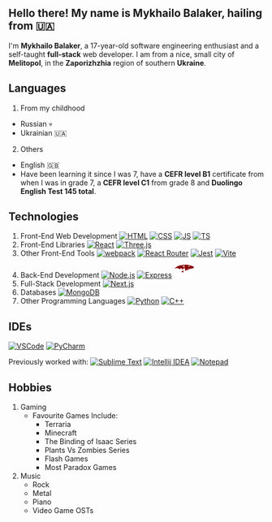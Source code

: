 ## Hello there! My name is Mykhailo Balaker, hailing from 🇺🇦
I'm **Mykhailo Balaker**, a 17-year-old software engineering enthusiast and a self-taught **full-stack** web developer.
I am from a nice, small city of **Melitopol**, in the **Zaporizhzhia** region of southern **Ukraine**.
## Languages
1. From my childhood
  * Russian 💀
  * Ukrainian 🇺🇦
2. Others
  * English 🇬🇧
  * Have been learning it since I was 7, have a **CEFR level B1** certificate from when I was in grade 7, a **CEFR level C1** from grade 8 and **Duolingo English Test 145 total**.
## Technologies
1. Front-End Web Development
   <a href="https://en.wikipedia.org/wiki/HTML5"><img alt="HTML" width="40px" height="40px" src="https://upload.wikimedia.org/wikipedia/commons/thumb/6/61/HTML5_logo_and_wordmark.svg/1280px-HTML5_logo_and_wordmark.svg.png"/></a>
   <a href="https://en.wikipedia.org/wiki/CSS"><img alt="CSS" width="30px" height="40px" src="https://upload.wikimedia.org/wikipedia/commons/thumb/d/d5/CSS3_logo_and_wordmark.svg/1280px-CSS3_logo_and_wordmark.svg.png"/></a>
   <a href="https://en.wikipedia.org/wiki/JavaScript"><img alt="JS" width="40px" src="https://upload.wikimedia.org/wikipedia/commons/9/99/Unofficial_JavaScript_logo_2.svg"/></a>
   <a href="https://www.typescriptlang.org/"><img alt="TS" width="40px" src="https://upload.wikimedia.org/wikipedia/commons/4/4c/Typescript_logo_2020.svg"/></a>
2. Front-End Libraries
   <a href="https://reactjs.org/"><img alt="React" width="50px" height="40px" src="https://upload.wikimedia.org/wikipedia/commons/thumb/a/a7/React-icon.svg/1280px-React-icon.svg.png"/></a>
   <a href="https://threejs.org/"><img alt="Three.js" width="50px" height="40px" src="https://global.discourse-cdn.com/standard17/uploads/threejs/optimized/2X/e/e4f86d2200d2d35c30f7b1494e96b9595ebc2751_2_1016x1024.png"/></a>
3. Other Front-End Tools
   <a href="https://webpack.js.org/"><img alt="webpack" width="50px" height="40px" src="https://www.vectorlogo.zone/logos/js_webpack/js_webpack-icon.svg"/></a>
   <a href="https://reactrouter.com/en/main"><img alt="React Router" width="80px" height="40px" src="https://seeklogo.com/images/R/react-router-logo-AB5BFB638F-seeklogo.com.png"/></a>
   <a href="https://jestjs.io/"><img alt="Jest" width="50px" height="40px" src="https://cdn.freebiesupply.com/logos/large/2x/jest-logo-png-transparent.png"/></a>
   <a href="https://vitejs.dev/"><img alt="Vite" width="50px" height="40px" src="https://vitejs.dev/logo-with-shadow.png"/></a>
4. Back-End Development
   <a href="https://nodejs.org/"><img alt="Node.js" width="40px" height="40px" src="https://cdn-icons-png.flaticon.com/512/5968/5968322.png"/></a>
   <a href="https://expressjs.com/"><img alt="Express" width="100px" height="40px" src="https://upload.wikimedia.org/wikipedia/commons/6/64/Expressjs.png"/></a>
   <a href="https://mongoosejs.com/"><img alt="Mongoose" width="40px" height="40px" src="https://raw.githubusercontent.com/github/explore/80688e429a7d4ef2fca1e82350fe8e3517d3494d/topics/mongoose/mongoose.png"/></a>
5. Full-Stack Development
   <a href="https://nextjs.org/"><img alt="Next.js" width="50px" height="50px" src="https://camo.githubusercontent.com/e1e113df83e7731fdb90f6f0ab2eeb155fd1b48c27d99814dcf1c23c0acdc6a2/68747470733a2f2f6173736574732e76657263656c2e636f6d2f696d6167652f75706c6f61642f76313636323133303535392f6e6578746a732f49636f6e5f6461726b5f6261636b67726f756e642e706e67"/></a>
7. Databases
   <a href="https://www.mongodb.com/"><img alt="MongoDB" width="50px" height="40px" src="http://mongodb-js.github.io/leaf/mongodb-leaf_256x256.png"/></a>
6. Other Programming Languages
   <a href="https://www.python.org/"><img alt="Python" width="50px" height="50px" src="https://upload.wikimedia.org/wikipedia/commons/thumb/c/c3/Python-logo-notext.svg/1280px-Python-logo-notext.svg.png"/></a>
   <a href="https://en.m.wikipedia.org/wiki/C%2B%2B"><img alt="C++" width="45px" height="50px" src="https://upload.wikimedia.org/wikipedia/commons/thumb/1/18/ISO_C%2B%2B_Logo.svg/1280px-ISO_C%2B%2B_Logo.svg.png"/></a>
## IDEs
  <a href="https://code.visualstudio.com/"><img alt="VSCode" width="50px" height="50px" src="https://upload.wikimedia.org/wikipedia/commons/thumb/9/9a/Visual_Studio_Code_1.35_icon.svg/2048px-Visual_Studio_Code_1.35_icon.svg.png"/></a>
  <a href="https://www.jetbrains.com/pycharm/"><img alt="PyCharm" width="50px" height="50px" src="https://upload.wikimedia.org/wikipedia/commons/thumb/1/1d/PyCharm_Icon.svg/1200px-PyCharm_Icon.svg.png"/></a>

Previously worked with:
  <a href="https://www.sublimetext.com/"><img alt="Sublime Text" width="50px" height="50px" src="https://upload.wikimedia.org/wikipedia/en/d/d2/Sublime_Text_3_logo.png"/></a>
  <a href="https://www.jetbrains.com/idea/"><img alt="Intellij IDEA" width="50px" height="50px" src="https://upload.wikimedia.org/wikipedia/commons/thumb/9/9c/IntelliJ_IDEA_Icon.svg/1200px-IntelliJ_IDEA_Icon.svg.png"/></a>
  <a href="https://en.wikipedia.org/wiki/Windows_Notepad/"><img alt="Notepad" width="50px" height="50px" src="https://play-lh.googleusercontent.com/jD8waDJPN1yv4OdcB6_ILw9M4kyNPdtgBYtoTiPrYhxA1l4FLSKXXe4kAcDCjmtZmQ4"/></a>
## Hobbies
1. Gaming<br>
    * Favourite Games Include:
      * Terraria
      * Minecraft
      * The Binding of Isaac Series
      * Plants Vs Zombies Series
      * Flash Games
      * Most Paradox Games
2. Music
    * Rock
    * Metal
    * Piano
    * Video Game OSTs
